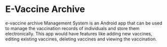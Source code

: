 # E-Vaccine Archive
e-vaccine archive Management System is an Android app that can be used to manage the vaccination records of individuals and store them electronically. This app would have features like adding new vaccines, editing existing vaccines, deleting vaccines and viewing the vaccination.
